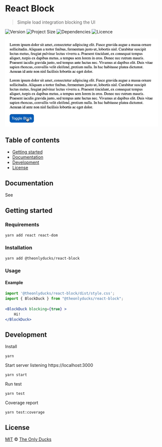 # React Block

> Simple load integration blocking the UI

![Version](https://img.shields.io/github/package-json/v/theonlyducks/react-block-duck)
![Project Size](https://img.shields.io/bundlephobia/min/@theonlyducks/react-block@latest)
![Dependencies](https://img.shields.io/github/languages/top/theonlyducks/react-block-duck)
![Licence](https://img.shields.io/github/license/theonlyducks/react-block-duck)

<img src="./preview.gif" width="500" height="auto">

## Table of contents

- [Getting started](#getting-started)
- [Documentation](#documentation)
- [Development](#development)
- [License](#license)

## Documentation

See 

## Getting started

### Requirements

```shell
yarn add react react-dom
```

### Installation

```shell
yarn add @theonlyducks/react-block
```

### Usage

#### Example

```jsx
import '@theonlyducks/react-block/dist/style.css';
import { BlockDuck } from "@theonlyducks/react-block";

<BlockDuck blocking={true} >
    Hi!
</BlockDuck>
```

## Development

Install
```shell
yarn
```

Start server listening https://localhost:3000
```shell
yarn start
```

Run test 
```shell
yarn test
```

Coverage report
```shell
yarn test:coverage
```

## License
[MIT](https://opensource.org/licenses/MIT) © [The Only Ducks](https://github.com/theonlyducks)
